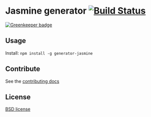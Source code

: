 # Jasmine generator [![Build Status](https://secure.travis-ci.org/yeoman/generator-jasmine.svg?branch=master)](http://travis-ci.org/yeoman/generator-jasmine)

[![Greenkeeper badge](https://badges.greenkeeper.io/yeoman/generator-jasmine.svg)](https://greenkeeper.io/)


## Usage

Install: `npm install -g generator-jasmine`


## Contribute

See the [contributing docs](https://github.com/yeoman/yeoman/blob/master/contributing.md)


## License

[BSD license](http://opensource.org/licenses/bsd-license.php)
